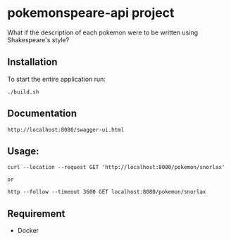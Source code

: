 # pokemonspeare-api project
What if the description of each pokemon were to be written using Shakespeare's style?

## Installation

To start the entire application run:

```
./build.sh
```

## Documentation

```
http://localhost:8080/swagger-ui.html

```

## Usage:

```
curl --location --request GET 'http://localhost:8080/pokemon/snorlax'

or

http --follow --timeout 3600 GET localhost:8080/pokemon/snorlax

```



## Requirement
- Docker
